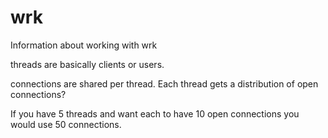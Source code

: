 wrk
===

Information about working with wrk

threads are basically clients or users. 

connections are shared per thread. Each thread gets a distribution of open connections?

If you have 5 threads and want each to have 10 open connections you would use 50 connections.
